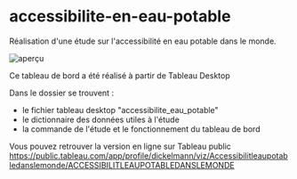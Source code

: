 # accessibilite-en-eau-potable
Réalisation d'une étude sur l'accessibilité en eau potable dans le monde.

![aperçu](https://github.com/jonathanDickelmann/accessibilite-en-eau-potable/blob/main/img/Aperçu_tableau_de_bord.PNG)

Ce tableau de bord a été réalisé à partir de Tableau Desktop

Dans le dossier se trouvent :
- le fichier tableau desktop "accessibilite_eau_potable"
- le dictionnaire des données utiles à l'étude
- la commande de l'étude et le fonctionnement du tableau de bord 


Vous pouvez retrouver la version en ligne sur Tableau public
https://public.tableau.com/app/profile/dickelmann/viz/Accessibilitleaupotabledanslemonde/ACCESSIBILITLEAUPOTABLEDANSLEMONDE
